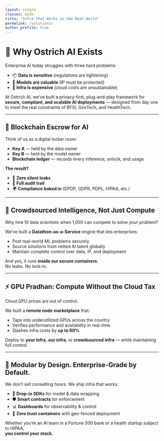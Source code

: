 ```yaml
---
layout: single
classes: wide
title: "Infra That Works in the Real World"
permalink: /solutions/
author_profile: true
---
```



# 🚀 Why Ostrich AI Exists

Enterprise AI today struggles with three hard problems:

- 📦 **Data is sensitive** (regulations are tightening)  
- 🔐 **Models are valuable** (IP must be protected)  
- 💸 **Infra is expensive** (cloud costs are unsustainable)

At Ostrich AI, we’ve built a privacy-first, plug-and-play framework for **secure, compliant, and scalable AI deployments** — designed from day one to meet the real constraints of BFSI, GovTech, and HealthTech.

---

## 🔄 Blockchain Escrow for AI

Think of us as a digital locker room:

- **Key A** — held by the data owner  
- **Key B** — held by the model owner  
- **Blockchain ledger** — records every inference, unlock, and usage

**The result?**

- 🔐 **Zero silent leaks**  
- 📜 **Full audit trail**  
- 🌍 **Compliance baked in** (DPDP, GDPR, PDPL, HIPAA, etc.)

---

## 🧠 Crowdsourced Intelligence, Not Just Compute

Why hire 10 data scientists when 1,000 can compete to solve your problem?

We’ve built a **Datathon-as-a-Service** engine that lets enterprises:

- Post real-world ML problems securely  
- Source solutions from vetted AI talent globally  
- Maintain complete control over data, IP, and deployment

And yes, it runs **inside our secure containers.**  
No leaks. No lock-in.

---

## ⚡ GPU Pradhan: Compute Without the Cloud Tax

Cloud GPU prices are out of control.

We built a **remote node marketplace** that:

- Taps into underutilized GPUs across the country  
- Verifies performance and availability in real-time  
- Slashes infra costs by **up to 60%**

Deploy to **your infra**, **our infra**, or **crowdsourced infra** — while maintaining full control.

---

## 🧱 Modular by Design. Enterprise-Grade by Default.

We don’t sell consulting hours. We ship infra that works:

- 🧩 **Drop-in SDKs** for model & data wrapping  
- 🛡️ **Smart contracts** for enforcement  
- 📊 **Dashboards** for observability & control  
- 🔐 **Zero trust containers** with geo-fenced deployment

Whether you’re an AI team in a Fortune 500 bank or a health startup subject to HIPAA,  
**you control your stack.**
